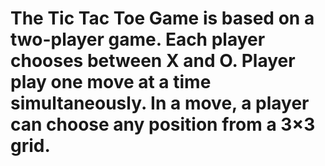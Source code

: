 # The Tic Tac Toe Game is based on a two-player game. Each player chooses between X and O. Player play one move at a time simultaneously. In a move, a player can choose any position from a 3×3 grid.
